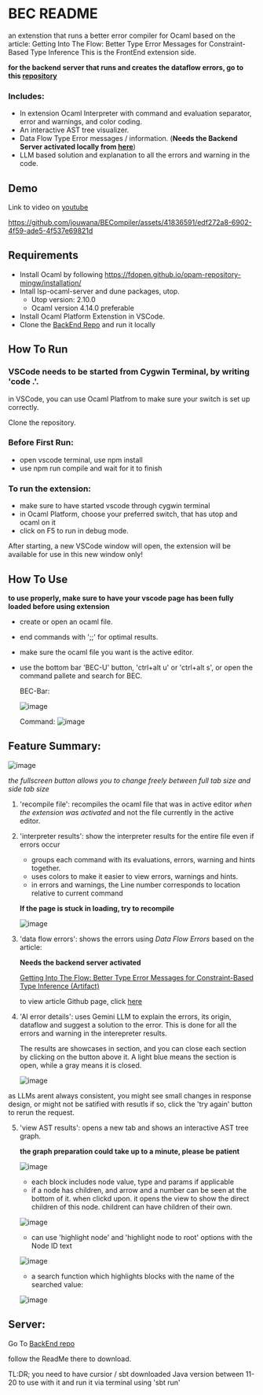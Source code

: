 # BEC README

an extenstion that runs a better error compiler for Ocaml based on the article: Getting Into The Flow: Better Type Error Messages for Constraint-Based Type Inference 
This is the FrontEnd extension side.

**for the backend server that runs and creates the dataflow errors, go to this [repository](https://github.com/RazanDally/BECompiler/)**

### Includes:
- In extension Ocaml Interpreter with command and evaluation separator, error and warnings, and color coding.
- An interactive AST tree visualizer.
- Data Flow Type Error messages / information. (**Needs the Backend Server activated locally from [here](https://github.com/RazanDally/BECompiler/)**)
- LLM based solution and explanation to all the errors and warning in the code.


## Demo
Link to video on [youtube](https://youtu.be/g48E55Rzq2Y)

https://github.com/jouwana/BECompiler/assets/41836591/edf272a8-6902-4f59-ade5-4f537e69821d



## Requirements

- Install Ocaml by following https://fdopen.github.io/opam-repository-mingw/installation/
- Intall lsp-ocaml-server and dune packages,  utop. 
  * Utop version: 2.10.0
  * Ocaml version 4.14.0 preferable
- Install Ocaml Platform Extenstion in VSCode.
- Clone the [BackEnd Repo](https://github.com/RazanDally/BECompiler/) and run it locally
  

## How To Run

### VSCode needs to be started from Cygwin Terminal, by writing 'code .'.

in VSCode, you can use Ocaml Platfrom to make sure your switch is set up correctly.

Clone the repository.

### Before First Run:
* open vscode terminal, use npm install
* use npm run compile and wait for it to finish

### To run the extension:
* make sure to have started vscode through cygwin terminal
* in Ocaml Platform, choose your preferred switch, that has utop and ocaml on it
* click on F5 to run in debug mode.

After starting, a new VSCode window will open, the extension will be available for use in this new window only!

## How To Use

**to use properly, make sure to have your vscode page has been fully loaded before using extension**

* create or open an ocaml file.
* end commands with ';;' for optimal results.
* make sure the ocaml file you want is the active editor.
* use the bottom bar 'BEC-U' button, 'ctrl+alt u' or 'ctrl+alt s', or open the command pallete and search for BEC.

  BEC-Bar:
  
  ![image](https://github.com/jouwana/BECompiler/assets/41836591/fd7c32b9-af26-4a07-a740-92de3710c816)

  Command:
  ![image](https://github.com/jouwana/BECompiler/assets/41836591/9f796b68-a129-4ac1-982c-0569d8e46903)


## Feature Summary:

  ![image](https://github.com/jouwana/BECompiler/assets/41836591/59bce4f4-dc05-4f5b-9a60-22eeee1a9b89)
  

*the fullscreen button allows you to change freely between full tab size and side tab size*




1. 'recompile file': recompiles the ocaml file that was in active editor *when the extension was activated* and not
    the file currently in the active editor.

2. 'interpreter results': show the interpreter results for the entire file even if errors occur
   * groups each command with its evaluations, errors, warning and hints together.
   * uses colors to make it easier to view errors, warnings and hints.
   * in errors and warnings, the Line number corresponds to location relative to current command
   
    **If the page is stuck in loading, try to recompile**

     ![image](https://github.com/jouwana/BECompiler/assets/41836591/15bb1da4-9816-43f0-a062-7491a8c8b996)

3. 'data flow errors': shows the errors using *Data Flow Errors* based on the article:

   **Needs the backend server activated**
   
   [Getting Into The Flow: Better Type Error Messages for Constraint-Based Type Inference (Artifact)](https://dl.acm.org/doi/10.1145/3622812)

    to view article Github page, click [here](https://github.com/hkust-taco/hmloc/tree/main)

5. 'AI error details': uses Gemini LLM to explain the errors, its origin, dataflow and suggest a solution to the error.
   This is done for all the errors and warning in the interepreter results.


   The results are showcases in section, and you can close each section by clicking on the button above it.
   A light blue means the section is open, while a gray means it is closed.
   
    ![image](https://github.com/jouwana/BECompiler/assets/41836591/3b884d3e-a368-4fa5-a55f-293a9ea68b48)

  as LLMs arent always consistent, you might see small changes in response design, or might not be satified with resutls
  if so, click the 'try again' button to rerun the request.

5. 'view AST results': opens a new tab and shows an interactive AST tree graph.

   **the graph preparation could take up to a minute, please be patient**

     ![image](https://github.com/jouwana/BECompiler/assets/41836591/ab126581-e591-48f8-9d37-55257086b4fd)

   * each block includes node value, type and params if applicable
   * if a node has children, and arrow and a number can be seen at the bottom of it.
     when clickd upon. it opens the view to show the direct children of this node.
     childrent can have children of their own.

    ![image](https://github.com/jouwana/BECompiler/assets/41836591/197210e1-69a8-444a-8f0b-6d2dde82118e)

   * can use 'highlight node' and 'highlight node to root' options with the Node ID text
    
    ![image](https://github.com/jouwana/BECompiler/assets/41836591/10f327b9-dd3b-4029-91ce-d41201ebe303)

   * a search function which highlights blocks with the name of the searched value:
    
    ![image](https://github.com/jouwana/BECompiler/assets/41836591/818f9e24-05d7-479d-a8e8-6c1563ed036f)


## Server:

Go To [BackEnd repo](https://github.com/RazanDally/BECompiler/)

follow the ReadMe there to download.

TL:DR; you need to have cursior / sbt downloaded
Java version between 11-20 to use with it
and run it via terminal using 'sbt run'





